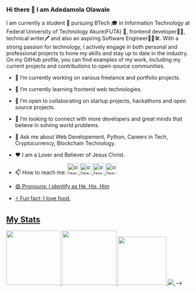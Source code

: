 ### Hi there 👋 I am Adedamola Olawale

I am currently a student :boy: pursuing BTech :mortar_board: in Information Technology at Federal University of Technology Akure(FUTA) :school:, frontend developer👨‍💻, technical writer🖊️ and also an aspiring Software Engineer👨‍💻🛠️. With a strong passion for technology, I actively engage in both personal and professional projects to hone my skills and stay up to date in the industry. On my GitHub profile, you can find examples of my work, including my current projects and contributions to open-source communities.

- 🔭 I’m currently working on various freelance and portfolio projects.
- 🌱 I’m currently learning frontend web technologies.
- 👯 I’m open to collaborating on startup projects, hackathons and open source projects.
- 🤔 I’m looking to connect with more developers and great minds that believe in  solving world problems.
- 💬 Ask me about Web Developement, Python, Careers in Tech, Cryptocurrency, Blockchain Technology.
- ❤️ I am a Lover and Believer of Jesus Christ.
- 📫 How to reach me: 
<a href="https://github.com/Dprof-code"><img alt="olawale_adedamola | Github" width="30px" src="https://github.githubassets.com/images/modules/logos_page/GitHub-Mark.png" />
<a href="https://www.linkedin.com/in/olawale-adedamola-b9b1641a2"><img alt="olawale_adedamola | LinkedIn" width="30px" src="https://cdn-icons-png.flaticon.com/128/3536/3536505.png" />
<a href="https://twitter.com/pr0devs"><img alt="olawale_adedamola | Twitter" width="30px" src="https://cdn-icons-png.flaticon.com/128/3256/3256013.png" />
<a href="mailto:olawaleade15@gmail.com"><img alt="olawale_adedamola | Gmail" width="30px" src="https://cdn-icons-png.flaticon.com/128/5968/5968534.png" />
        
- 😄 Pronouns: I identify as He, His, Him
- ⚡ Fun fact: I love food.


## My Stats

<a href="https://github.com/anuraghazra/github-readme-stats">
  <img height="145em" src="https://github-readme-stats.vercel.app/api?username=dprof-code&show_icons=true&theme=highcontrast&hide_title=true&hide_border=true" style="max-width: 100%;" />
</a>
<a href="https://git.io/streak-stats">
  <img height="145em" src="https://streak-stats.demolab.com?user=dprof-code&theme=python-dark&hide_title=true&hide_border=true" style="max-width: 100%;"/>
</a>
<a href="https://github.com/anuraghazra/github-readme-stats">
  <img height="129.6em"  src="https://github-readme-stats.vercel.app/api/top-langs/?username=dprof-code&layout=compact&theme=highcontrast&hide_title=true&hide_border=true" style="max-width: 100%;/>
</a>
<!-- <a href="https://github.com/anuraghazra/github-readme-stats">
  <img  src="https://github-readme-stats.vercel.app/api/wakatime?username=dprof&theme=highcontrast&langs_count=10&hide_title=true" />
</a> -->
